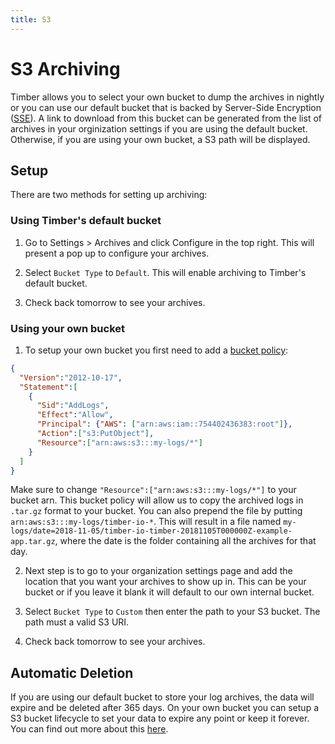 ```yaml
---
title: S3
---
```


# S3 Archiving

Timber allows you to select your own bucket to dump the archives in nightly or
you can use our default bucket that is backed by Server-Side Encryption ([SSE](https://docs.aws.amazon.com/AmazonS3/latest/dev/UsingServerSideEncryption.html)). A link to download from this bucket
can be generated from the list of archives in your orginization settings if you are using the default bucket. Otherwise, if you are using your own bucket, a S3 path will be displayed.

## Setup

There are two methods for setting up archiving:

### Using Timber's default bucket

1. Go to Settings > Archives and click Configure in the top right. This will present a pop up to configure your archives.

2. Select `Bucket Type` to `Default`. This will enable archiving to Timber's default bucket.

3. Check back tomorrow to see your archives.

### Using your own bucket

1. To setup your own bucket you first need to add a [bucket policy](https://docs.aws.amazon.com/AmazonS3/latest/dev/using-iam-policies.html):

```json
{
  "Version":"2012-10-17",
  "Statement":[
    {
      "Sid":"AddLogs",
      "Effect":"Allow",
      "Principal": {"AWS": ["arn:aws:iam::754402436383:root"]},
      "Action":["s3:PutObject"],
      "Resource":["arn:aws:s3:::my-logs/*"]
    }
  ]
}
```

Make sure to change `"Resource":["arn:aws:s3:::my-logs/*"]` to your bucket arn. This bucket policy will
allow us to copy the archived logs in `.tar.gz` format to your bucket. You can also prepend the file by putting
`arn:aws:s3:::my-logs/timber-io-*`. This will result in a file named `my-logs/date=2018-11-05/timber-io-timber-20181105T000000Z-example-app.tar.gz`, where the date is the folder containing all the archives for that day.


2. Next step is to go to your organization settings page and add the location that you want your archives to show up in. This
can be your bucket or if you leave it blank it will default to our own internal bucket. 

3. Select `Bucket Type` to `Custom` then enter the path to your S3 bucket. The path must a valid S3 URI.

4. Check back tomorrow to see your archives.

## Automatic Deletion

If you are using our default bucket to store your log archives, the data will expire and be deleted after 365 days. On your own bucket you can setup a S3 bucket lifecycle to set your data to expire any point or keep it forever. You can find out more about this [here](https://docs.aws.amazon.com/AmazonS3/latest/dev/lifecycle-expire-general-considerations.html).
